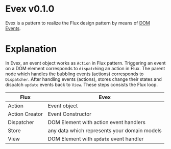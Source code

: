 # Evex v0.1.0

Evex is a pattern to realize the Flux design pattern by means of [DOM Events][].

# Explanation

In Evex, an event object works as `Action` in Flux pattern. Triggering an event on a DOM element corresponds to `dispatch`ing an action in Flux. The parent node which handles the bubbling events (actions) corresponds to `Dispatcher`. After handling events (actions), stores change their states and dispatch `update` events back to `View`. These steps consists the Flux loop.

| Flux           | Evex                                         |
|----------------|----------------------------------------------|
| Action         | Event object                                 |
| Action Creator | Event Constructor                            |
| Dispatcher     | DOM Element with action event handlers       |
| Store          | any data which represents your domain models |
| View           | DOM Element with `update` event handler      |

[DOM Events]: https://en.wikipedia.org/wiki/DOM_events
